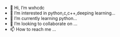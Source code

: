 - 👋 Hi, I’m wxhcdc
- 👀 I’m interested in python,c,c++,deeping learning...
- 🌱 I’m currently learning  python...
- 💞️ I’m looking to collaborate on ...
- 📫 How to reach me ...

<!---
wxhcdc/wxhcdc is a ✨ special ✨ repository because its `README.md` (this file) appears on your GitHub profile.
You can click the Preview link to take a look at your changes.
--->

